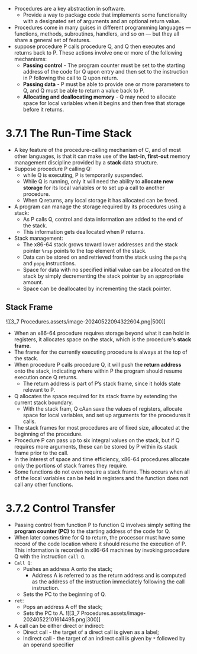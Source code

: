 * Procedures are a key abstraction in software.
	* Provide a way to package code that implements some functionality with a designated set of arguments and an optional return value.
* Procedures come in many guises in different programming languages — functions, methods, subroutines, handlers, and so on — but they all share a general set of features.
* suppose procedure P calls procedure Q, and Q then executes and returns back to P. These actions involve one or more of the following mechanisms:
	* **Passing control** - The program counter must be set to the starting address of the code for Q upon entry and then set to the instruction in P following the call to Q upon return.
	* **Passing data** - P must be able to provide one or more parameters to Q, and Q must be able to return a value back to P.
	* **Allocating and deallocating memory** - Q may need to allocate space for local variables when it begins and then free that storage before it returns.

# 3.7.1 The Run-Time Stack
* A key feature of the procedure-calling mechanism of C, and of most other languages, is that it can make use of the **last-in, first-out** memory management discipline provided by a **stack** data structure.
* Suppose procedure P calling Q:
	* while Q is executing, P is temporarily suspended.
	* While Q is running, only it will need the ability to **allocate new storage** for its local variables or to set up a call to another procedure.
	* When Q returns, any local storage it has allocated can be freed.
* A program can manage the storage required by its procedures using a stack:
	* As P calls Q, control and data information are added to the end of the stack. 
	* This information gets deallocated when P returns.
* Stack management:
	* The x86-64 stack grows toward lower addresses and the stack pointer `%rsp` points to the top element of the stack.
	* Data can be stored on and retrieved from the stack using the `pushq` and `popq` instructions.
	* Space for data with no specified initial value can be allocated on the stack by simply decrementing the stack pointer by an appropriate amount. 
	* Space can be deallocated by incrementing the stack pointer.
## Stack Frame
![[3_7 Procedures.assets/image-20240522094322604.png|500]]
* When an x86-64 procedure requires storage beyond what it can hold in registers, it allocates space on the stack, which is the procedure's **stack frame**.
* The frame for the currently executing procedure is always at the top of the stack.
* When procedure P calls procedure Q, it will push the **return address** onto the stack, indicating where within P the program should resume execution once Q returns.
	* The return address is part of P’s stack frame, since it holds state relevant to P.
* Q allocates the space required for its stack frame by extending the current stack boundary.
	* With the stack fram, Q cAan save the values of registers, allocate space for local variables, and set up arguments for the procedures it calls.
* The stack frames for most procedures are of fixed size, allocated at the beginning of the procedure.
* Procedure P can pass up to six integral values on the stack, but if Q requires more arguments, these can be stored by P within its stack frame prior to the call.
* In the interest of space and time efficiency, x86-64 procedures allocate only the portions of stack frames they require.
* Some functions do not even require a stack frame. This occurs when all of the local variables can be held in registers and the function does not call any other functions.

# 3.7.2 Control Transfer
* Passing control from function P to function Q involves simply setting the **program counter (PC)** to the starting address of the code for Q.
* When later comes time for Q to return, the processor must have some record of the code location where it should resume the execution of P. This information is recorded in x86-64 machines by invoking procedure Q with the instruction `call Q`.
* `Call Q`:
	* Pushes an address A onto the stack; 
		* Address A is referred to as the return address and is computed as the address of the instruction immediately following the call instruction.
	* Sets the PC to the beginning of Q.
* `ret`:
	* Pops an address A off the stack;
	* Sets the PC to A.
![[3_7 Procedures.assets/image-20240522101614495.png|300]]
* A call can be either direct or indirect:
	* Direct call - the target of a direct call is given as a label;
	* Indirect call - the target of an indirect call is given by `*` followed by an operand specifier
